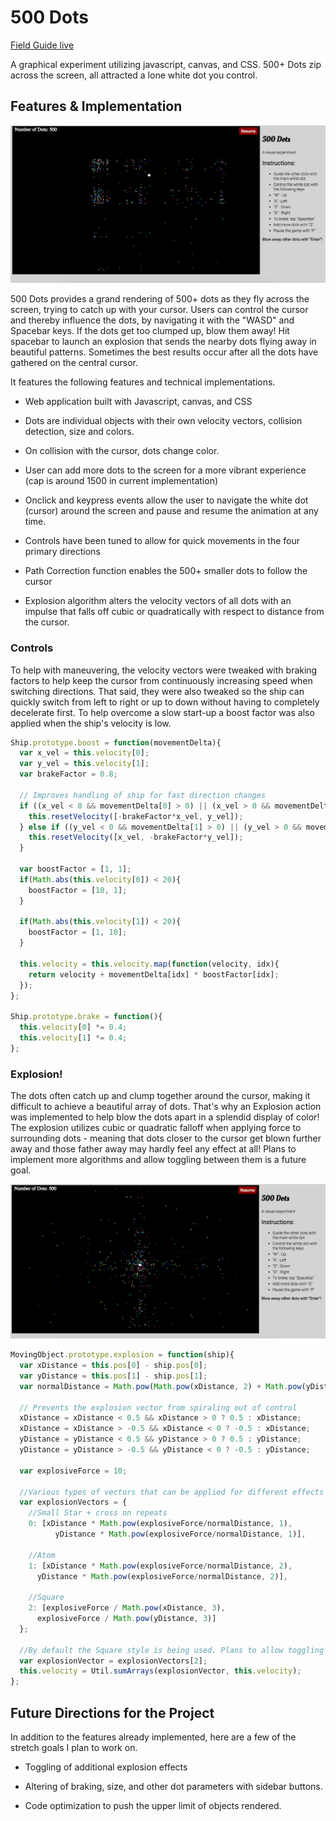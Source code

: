 # 500 Dots

[Field Guide live][heroku]

[heroku]: http://field-guide-to-beasts.herokuapp.com

A graphical experiment utilizing javascript, canvas, and CSS. 500+ Dots zip across the screen, all attracted a lone white dot you control.

## Features & Implementation

![in motion screenshot](/docs/inMotion.png)

500 Dots provides a grand rendering of 500+ dots as they fly across the screen, trying to catch up with your cursor. Users can control the cursor and thereby influence the dots, by navigating it with the "WASD" and Spacebar keys. If the dots get too clumped up, blow them away! Hit spacebar to launch an explosion that sends the nearby dots flying away in beautiful patterns. Sometimes the best results occur after all the dots have gathered on the central cursor.

It features the following features and technical implementations.

* Web application built with Javascript, canvas, and CSS

* Dots are individual objects with their own velocity vectors, collision detection, size and colors.

* On collision with the cursor, dots change color.

* User can add more dots to the screen for a more vibrant experience (cap is around 1500 in current implementation)

* Onclick and keypress events allow the user to navigate the white dot (cursor) around the screen and pause and resume the animation at any time.

* Controls have been tuned to allow for quick movements in the four primary directions

* Path Correction function enables the 500+ smaller dots to follow the cursor

* Explosion algorithm alters the velocity vectors of all dots with an impulse that falls off cubic or quadratically with respect to distance from the cursor.

### Controls

To help with maneuvering, the velocity vectors were tweaked with braking factors to help keep the cursor from continuously increasing speed when switching directions. That said, they were also tweaked so the ship can quickly switch from left to right or up to down without having to completely decelerate first. To help overcome a slow start-up a boost factor was also applied when the ship's velocity is low.

```javascript
Ship.prototype.boost = function(movementDelta){
  var x_vel = this.velocity[0];
  var y_vel = this.velocity[1];
  var brakeFactor = 0.8;

  // Improves handling of ship for fast direction changes
  if ((x_vel < 0 && movementDelta[0] > 0) || (x_vel > 0 && movementDelta[0] < 0)){
    this.resetVelocity([-brakeFactor*x_vel, y_vel]);
  } else if ((y_vel < 0 && movementDelta[1] > 0) || (y_vel > 0 && movementDelta[1] < 0)) {
    this.resetVelocity([x_vel, -brakeFactor*y_vel]);
  }

  var boostFactor = [1, 1];
  if(Math.abs(this.velocity[0]) < 20){
    boostFactor = [10, 1];
  }

  if(Math.abs(this.velocity[1]) < 20){
    boostFactor = [1, 10];
  }

  this.velocity = this.velocity.map(function(velocity, idx){
    return velocity + movementDelta[idx] * boostFactor[idx];
  });
};

Ship.prototype.brake = function(){
  this.velocity[0] *= 0.4;
  this.velocity[1] *= 0.4;
};
```

### Explosion!

The dots often catch up and clump together around the cursor, making it difficult to achieve a beautiful array of dots. That's why an Explosion action was implemented to help blow the dots apart in a splendid display of color! The explosion utilizes cubic or quadratic falloff when applying force to surrounding dots - meaning that dots closer to the cursor get blown further away and those father away may hardly feel any effect at all! Plans to implement more algorithms and allow toggling between them is a future goal.

![blown away!](/docs/blownAway.png)

```javascript
MovingObject.prototype.explosion = function(ship){
  var xDistance = this.pos[0] - ship.pos[0];
  var yDistance = this.pos[1] - ship.pos[1];
  var normalDistance = Math.pow(Math.pow(xDistance, 2) + Math.pow(yDistance, 2),1/2);

  // Prevents the explosion vector from spiraling out of control
  xDistance = xDistance < 0.5 && xDistance > 0 ? 0.5 : xDistance;
  xDistance = xDistance > -0.5 && xDistance < 0 ? -0.5 : xDistance;
  yDistance = yDistance < 0.5 && yDistance > 0 ? 0.5 : yDistance;
  yDistance = yDistance > -0.5 && yDistance < 0 ? -0.5 : yDistance;

  var explosiveForce = 10;

  //Various types of vectors that can be applied for different effects
  var explosionVectors = {
    //Small Star + cross on repeats
    0: [xDistance * Math.pow(explosiveForce/normalDistance, 1),
          yDistance * Math.pow(explosiveForce/normalDistance, 1)],

    //Atom
    1: [xDistance * Math.pow(explosiveForce/normalDistance, 2),
      yDistance * Math.pow(explosiveForce/normalDistance, 2)],

    //Square
    2: [explosiveForce / Math.pow(xDistance, 3),
      explosiveForce / Math.pow(yDistance, 3)]
  };

  //By default the Square style is being used. Plans to allow toggling between them planned for the future
  var explosionVector = explosionVectors[2];
  this.velocity = Util.sumArrays(explosionVector, this.velocity);
};
```

## Future Directions for the Project

In addition to the features already implemented, here are a few of the stretch goals I plan to work on.

* Toggling of additional explosion effects

* Altering of braking, size, and other dot parameters with sidebar buttons.

* Code optimization to push the upper limit of objects rendered.
